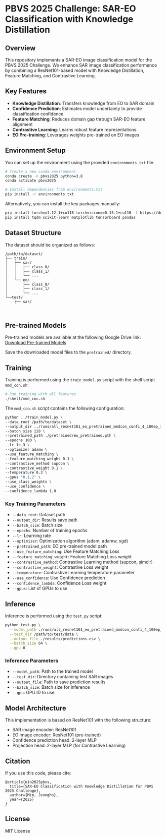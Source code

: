 # PBVS 2025 Challenge: SAR-EO Classification with Knowledge Distillation

## Overview
This repository implements a SAR-EO image classification model for the PBVS 2025 Challenge. We enhance SAR image classification performance by combining a ResNet101-based model with Knowledge Distillation, Feature Matching, and Contrastive Learning.

## Key Features
- **Knowledge Distillation**: Transfers knowledge from EO to SAR domain
- **Confidence Prediction**: Estimates model uncertainty to provide classification confidence
- **Feature Matching**: Reduces domain gap through SAR-EO feature alignment
- **Contrastive Learning**: Learns robust feature representations
- **EO Pre-training**: Leverages weights pre-trained on EO images

## Environment Setup
You can set up the environment using the provided `environments.txt` file:

```bash
# Create a new conda environment
conda create -n pbvs2025 python=3.8
conda activate pbvs2025

# Install dependencies from environments.txt
pip install -r environments.txt
```

Alternatively, you can install the key packages manually:
```bash
pip install torch==1.12.1+cu116 torchvision==0.13.1+cu116 -f https://download.pytorch.org/whl/torch_stable.html
pip install tqdm scikit-learn matplotlib tensorboard pandas
```

## Dataset Structure
The dataset should be organized as follows:
```
/path/to/dataset/
├── train/
│   ├── sar/
│   │   ├── class_0/
│   │   ├── class_1/
│   │   └── ...
│   └── eo/
│       ├── class_0/
│       ├── class_1/
│       └── ...
└──test/
    ├── sar/
  
    
```

## Pre-trained Models
Pre-trained models are available at the following Google Drive link:
[Download Pre-trained Models](https://drive.google.com/drive/folders/your-folder-id)

Save the downloaded model files to the `pretrained/` directory.

## Training
Training is performed using the `train_model.py` script with the shell script `mmd_con.sh`:

```bash
# Run training with all features
./shell/mmd_con.sh
```

The `mmd_con.sh` script contains the following configuration:

```bash
python ../train_model.py \
--data_root /path/to/dataset \
--output_dir ../runs/all_resnet101_eo_pretrained_mmdcon_confi_4_100ep_1e-3 \
--batch_size 128 \
--pretrained_path ./pretrained/eo_pretrained.pth \
--epochs 100 \
--lr 1e-3 \
--optimizer adamw \
--use_feature_matching \
--feature_matching_weight 0.1 \
--contrastive_method supcon \
--contrastive_weight 0.1 \
--temperature 0.3 \
--gpus "0,1,2" \
--use_class_weights \
--use_confidence \
--confidence_lambda 1.0
```

### Key Training Parameters
- `--data_root`: Dataset path
- `--output_dir`: Results save path
- `--batch_size`: Batch size
- `--epochs`: Number of training epochs
- `--lr`: Learning rate
- `--optimizer`: Optimization algorithm (adam, adamw, sgd)
- `--pretrained_path`: EO pre-trained model path
- `--use_feature_matching`: Use Feature Matching Loss
- `--feature_matching_weight`: Feature Matching Loss weight
- `--contrastive_method`: Contrastive Learning method (supcon, simclr)
- `--contrastive_weight`: Contrastive Loss weight
- `--temperature`: Contrastive Learning temperature parameter
- `--use_confidence`: Use Confidence prediction
- `--confidence_lambda`: Confidence Loss weight
- `--gpus`: List of GPUs to use

## Inference
Inference is performed using the `test.py` script:

```bash
python test.py \
  --model_path ./runs/all_resnet101_eo_pretrained_mmdcon_confi_4_100ep_1e-3/best_model.pth \
  --test_dir /path/to/test/data \
  --output_file ./results/predictions.csv \
  --batch_size 64 \
  --gpu 0
```

### Inference Parameters
- `--model_path`: Path to the trained model
- `--test_dir`: Directory containing test SAR images
- `--output_file`: Path to save prediction results
- `--batch_size`: Batch size for inference
- `--gpu`: GPU ID to use

## Model Architecture
This implementation is based on ResNet101 with the following structure:
- SAR image encoder: ResNet101
- EO image encoder: ResNet101 (pre-trained)
- Confidence prediction head: 2-layer MLP
- Projection head: 2-layer MLP (for Contrastive Learning)

## Citation
If you use this code, please cite:
```
@article{min2025pbvs,
  title={SAR-EO Classification with Knowledge Distillation for PBVS 2025 Challenge},
  author={Min, Jeongho},
  year={2025}
}
```

## License
MIT License

